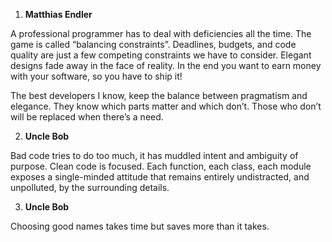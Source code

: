 1. **Matthias Endler**

A professional programmer has to deal with deficiencies all the time. The game is called “balancing constraints”. Deadlines, budgets, and code quality are just a few competing constraints we have to consider. Elegant designs fade away in the face of reality. In the end you want to earn money with your software, so you have to ship it!

The best developers I know, keep the balance between pragmatism and elegance. They know which parts matter and which don’t. Those who don’t will be replaced when there’s a need.

2. **Uncle Bob**

Bad code tries to do too much, it has muddled intent and ambiguity of purpose. Clean code is focused. Each
function, each class, each module exposes a single-minded attitude that remains entirely
undistracted, and unpolluted, by the surrounding details.

3. **Uncle Bob**

Choosing good names takes time but saves more than it takes.





 
